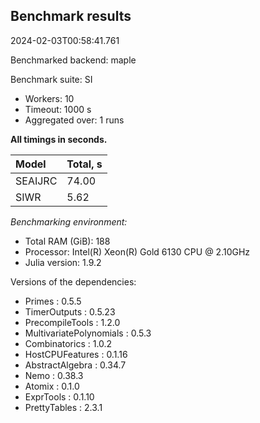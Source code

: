 ## Benchmark results

2024-02-03T00:58:41.761

Benchmarked backend: maple

Benchmark suite: SI

- Workers: 10
- Timeout: 1000 s
- Aggregated over: 1 runs

**All timings in seconds.**

|Model|Total, s|
|:----|---|
|SEAIJRC|74.00|
|SIWR|5.62|

*Benchmarking environment:*

* Total RAM (GiB): 188
* Processor: Intel(R) Xeon(R) Gold 6130 CPU @ 2.10GHz
* Julia version: 1.9.2

Versions of the dependencies:

* Primes : 0.5.5
* TimerOutputs : 0.5.23
* PrecompileTools : 1.2.0
* MultivariatePolynomials : 0.5.3
* Combinatorics : 1.0.2
* HostCPUFeatures : 0.1.16
* AbstractAlgebra : 0.34.7
* Nemo : 0.38.3
* Atomix : 0.1.0
* ExprTools : 0.1.10
* PrettyTables : 2.3.1
